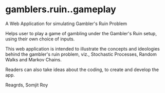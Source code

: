 # gamblers.ruin..gameplay
A Web Application for simulating Gambler's Ruin Problem

Helps user to play a game of gambling under the Gambler's Ruin setup, using their own choice of inputs.

This web application is intended to illustrate the concepts and ideologies behind the gambler's ruin problem, viz., Stochastic Processes, Random Walks and Markov Chains.

Readers can also take ideas about the coding, to create and develop the app.

Reagrds,
Somjit Roy

